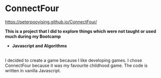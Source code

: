 # ConnectFour

https://peterpooyising.github.io/ConnectFour/

<strong>This is a project that I did to explore things which were not taught or used much during my Bootcamp 
- Javascript and Algorithms</strong><br><br>

I decided to create a game because I like developing games. I chose
ConnectFour because it was my favourite childhood game. The code is written in vanilla Javascript.
